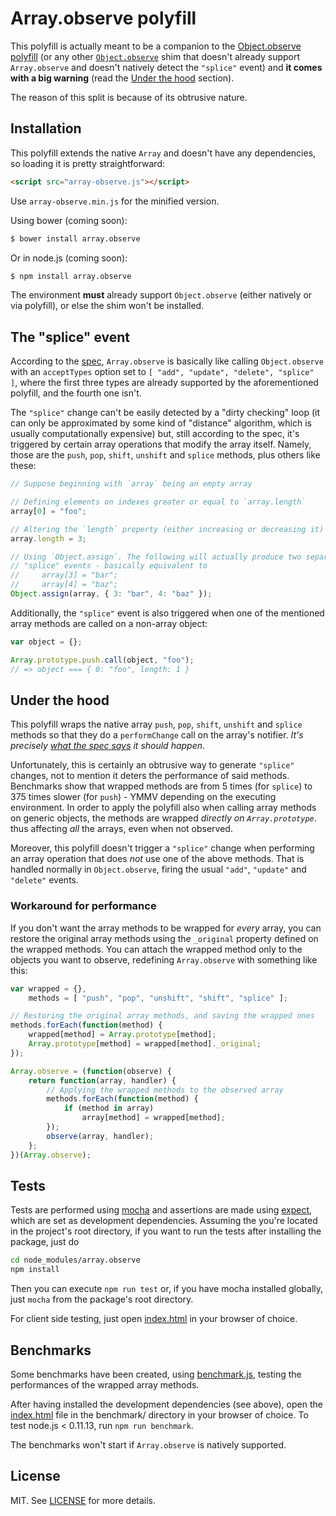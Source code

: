 Array.observe polyfill
======================

This polyfill is actually meant to be a companion to the [Object.observe polyfill](https://github.com/MaxArt2501/object-observe) (or any other [`Object.observe`](https://developer.mozilla.org/en-US/docs/Web/JavaScript/Reference/Global_Objects/Object/observe) shim that doesn't already support `Array.observe` and doesn't natively detect the `"splice"` event) and **it comes with a big warning** (read the [Under the hood](#under-the-hood) section).

The reason of this split is because of its obtrusive nature.


## Installation

This polyfill extends the native `Array` and doesn't have any dependencies, so loading it is pretty straightforward:

```html
<script src="array-observe.js"></script>
```

Use `array-observe.min.js` for the minified version.

Using bower (coming soon):

```bash
$ bower install array.observe
```

Or in node.js (coming soon):

```bash
$ npm install array.observe
```

The environment **must** already support `Object.observe` (either natively or via polyfill), or else the shim won't be installed.


## The "splice" event

According to the [spec](http://arv.github.io/ecmascript-object-observe/#Array.observe), `Array.observe` is basically like calling `Object.observe` with an `acceptTypes` option set to `[ "add", "update", "delete", "splice" ]`, where the first three types are already supported by the aforementioned polyfill, and the fourth one isn't.

The `"splice"` change can't be easily detected by a "dirty checking" loop (it can only be approximated by some kind of "distance" algorithm, which is usually computationally expensive) but, still according to the spec, it's triggered by certain array operations that modify the array itself. Namely, those are the `push`, `pop`, `shift`, `unshift` and `splice` methods, plus others like these:

```js
// Suppose beginning with `array` being an empty array

// Defining elements on indexes greater or equal to `array.length`
array[0] = "foo";

// Altering the `length` property (either increasing or decreasing it)
array.length = 3;

// Using `Object.assign`. The following will actually produce two separate
// "splice" events - basically equivalent to
//     array[3] = "bar";
//     array[4] = "baz";
Object.assign(array, { 3: "bar", 4: "baz" });
```

Additionally, the `"splice"` event is also triggered when one of the mentioned array methods are called on a non-array object:

```js
var object = {};

Array.prototype.push.call(object, "foo");
// => object === { 0: "foo", length: 1 }
```


## Under the hood

This polyfill wraps the native array `push`, `pop`, `shift`, `unshift` and `splice` methods so that they do a `performChange` call on the array's notifier. *It's precisely [what the spec says](http://arv.github.io/ecmascript-object-observe/#Array-changes) it should happen*.

Unfortunately, this is certainly an obtrusive way to generate `"splice"` changes, not to mention it deters the performance of said methods. Benchmarks show that wrapped methods are from 5 times (for `splice`) to 375 times slower (for `push`) - YMMV depending on the executing environment. In order to apply the polyfill also when calling array methods on generic objects, the methods are wrapped *directly on `Array.prototype`*. thus affecting *all* the arrays, even when not observed.

Moreover, this polyfill doesn't trigger a `"splice"` change when performing an array operation that does *not* use one of the above methods. That is handled normally in `Object.observe`, firing the usual `"add"`, `"update"` and `"delete"` events.

### Workaround for performance

If you don't want the array methods to be wrapped for *every* array, you can restore the original array methods using the `_original` property defined on the wrapped methods. You can attach the wrapped method only to the objects you want to observe, redefining `Array.observe` with something like this:

```js
var wrapped = {},
    methods = [ "push", "pop", "unshift", "shift", "splice" ];

// Restoring the original array methods, and saving the wrapped ones
methods.forEach(function(method) {
    wrapped[method] = Array.prototype[method];
    Array.prototype[method] = wrapped[method]._original;
});

Array.observe = (function(observe) {
    return function(array, handler) {
        // Applying the wrapped methods to the observed array
        methods.forEach(function(method) {
            if (method in array)
                array[method] = wrapped[method];
        });
        observe(array, handler);
    };
})(Array.observe);
```


## Tests

Tests are performed using [mocha](http://mochajs.org/) and assertions are made using [expect](https://github.com/Automattic/expect.js), which are set as development dependencies. Assuming the you're located in the project's root directory, if you want to run the tests after installing the package, just do

```bash
cd node_modules/array.observe
npm install
```

Then you can execute `npm run test` or, if you have mocha installed globally, just `mocha` from the package's root directory.

For client side testing, just open [index.html](test/index.html) in your browser of choice.


## Benchmarks

Some benchmarks have been created, using [benchmark.js](http://benchmarkjs.com/), testing the performances of the wrapped array methods.

After having installed the development dependencies (see above), open the [index.html](../benchmark/index.html) file in the benchmark/ directory in your browser of choice. To test node.js < 0.11.13, run `npm run benchmark`.

The benchmarks won't start if `Array.observe` is natively supported.

## License

MIT. See [LICENSE](LICENSE) for more details.
